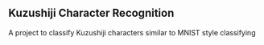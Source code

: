 ## Kuzushiji Character Recognition

A project to classify Kuzushiji characters similar to MNIST style classifying
